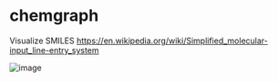 # chemgraph

Visualize SMILES https://en.wikipedia.org/wiki/Simplified_molecular-input_line-entry_system

![image](https://user-images.githubusercontent.com/2046227/187493558-c01113c8-1488-4f3c-9c48-f588d30dd60d.png)
